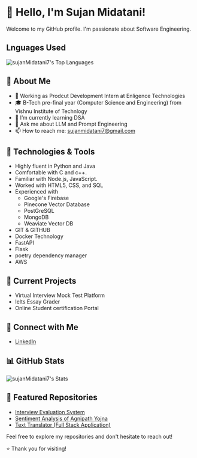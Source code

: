# 👋 Hello, I'm Sujan Midatani!

Welcome to my GitHub profile. I'm passionate about Software Engineering.

## Lnguages Used 
![sujanMidatani7's Top Languages](https://github-readme-stats.vercel.app/api/top-langs/?username=sujanMidatani7&theme=highcontrast&show_icons=true&hide_border=false&layout=compact)

## 🚀 About Me

- 💼 Working as Prodcut Development Intern at Enligence Technologies
- 🎓 B-Tech pre-final year (Computer Science and Engineering) from Vishnu Institute of Technlogy
- 🌱 I’m currently learning DSA
- 💬 Ask me about LLM and Prompt Engineering
- 📫 How to reach me: sujanmidatani7@gmail.com 

## 🔧 Technologies & Tools

- Highly fluent in Python and Java
- Comfortable with C and c++.
- Familiar with Node.js, JavaScript.
- Worked with HTML5, CSS, and SQL
- Experienced with
    - Google's Firebase
    - Pinecone Vector Database
    - PostGreSQL
    - MongoDB
    - Weaviate Vector DB
- GIT & GITHUB
- Docker Technology
- FastAPI
- Flask
- poetry dependency manager
- AWS


## 🌱 Current Projects

- Virtual Interview Mock Test Platform
- Ielts Essay Grader
- Online Student certification Portal

## 🤝 Connect with Me

- [LinkedIn](https://www.linkedin.com/in/sujan-midatani/)


## 📊 GitHub Stats

![sujanMidatani7's Stats](https://github-readme-stats.vercel.app/api?username=sujanMidatani7&theme=highcontrast&show_icons=true&hide_border=false&count_private=true)

## 🌟 Featured Repositories

- [Interview Evaluation System](https://github.com/sujanMidatani7/InterviewEvaluationSystem)
- [Sentiment Analysis of Agnipath Yojna](https://github.com/sujanMidatani7/Sentiment_Analysis_On_Agnipath_Scheme)
- [Text Translator (Full Stack Application)](https://github.com/sujanMidatani7/TextTranslator)

Feel free to explore my repositories and don't hesitate to reach out!

⭐️ Thank you for visiting!

